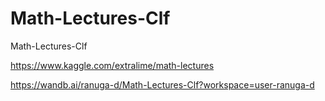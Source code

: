 # Math-Lectures-Clf
Math-Lectures-Clf

https://www.kaggle.com/extralime/math-lectures

https://wandb.ai/ranuga-d/Math-Lectures-Clf?workspace=user-ranuga-d
